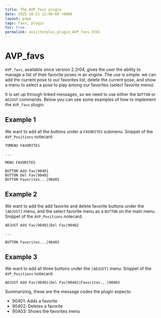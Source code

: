 ```yaml
---
title: The AVP_favs plugin
date: 2025-10-21 12:00:09 +0800
layout: page
tags: favs, plugin
toc: true
permalink: avsitterplus_plugin_AVP_favs.html
---
```


# AVP_favs

`AVP_favs`, available since version 2.2r04, gives the user the ability to manage a list of their favorite poses in an engine. The use is simple: we can add the current pose to our favorites list, delete the current pose, and show a menu to select a pose to play among our favorites (select favorite menu).

It is set up through linked messages, so we need to use either the `BUTTON` or `ADJUST` commands. Below you can see some examples of how to implement the `AVP_favs` plugin.

## Example 1

We want to add all the buttons under a `FAVORITES` submenu. Snippet of the `AVP_Positions` notecard:

```
TOMENU FAVORITES

...

MENU FAVORITES

BUTTON Add Fav|90401
BUTTON Del Fav|90402
BUTTON Favorites...|90403
```

## Example 2

We want to add the add favorite and delete favorite buttons under the `[ADJUST]` menu, and the select favorite menu as a `BUTTON` on the main menu. Snippet of the `AVP_Positions` notecard:

```
ADJUST Add Fav|90401|Del Fav|90402

...

BUTTON Favorites...|90403
```

## Example 3

We want to add all three buttons under the `[ADJUST]` menu. Snippet of the `AVP_Positions` notecard:

```
ADJUST Add Fav|90401|Del Fav|90402|Favorites...|90403
```

Summarizing, these are the message codes the plugin expects:

- 90401: Adds a favorite
- 90402: Deletes a favorite
- 90403: Shows the favorites menu
